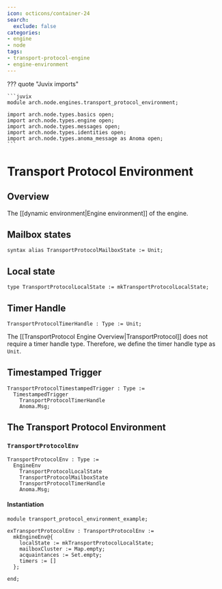 ```yaml
---
icon: octicons/container-24
search:
  exclude: false
categories:
- engine
- node
tags:
- transport-protocol-engine
- engine-environment
---
```


??? quote "Juvix imports"

    ```juvix
    module arch.node.engines.transport_protocol_environment;

    import arch.node.types.basics open;
    import arch.node.types.engine open;
    import arch.node.types.messages open;
    import arch.node.types.identities open;
    import arch.node.types.anoma_message as Anoma open;
    ```

# Transport Protocol Environment

## Overview

The [[dynamic environment|Engine environment]] of the engine.

## Mailbox states

```juvix
syntax alias TransportProtocolMailboxState := Unit;
```

## Local state

```juvix
type TransportProtocolLocalState := mkTransportProtocolLocalState;
```

## Timer Handle

```juvix
TransportProtocolTimerHandle : Type := Unit;
```

The [[TransportProtocol Engine Overview|TransportProtocol]] does not require a timer handle type.
Therefore, we define the timer handle type as `Unit`.

## Timestamped Trigger

<!-- --8<-- [start:TemplateTimestampedTrigger] -->
```juvix
TransportProtocolTimestampedTrigger : Type :=
  TimestampedTrigger
    TransportProtocolTimerHandle
    Anoma.Msg;
```
<!-- --8<-- [end:TemplateTimestampedTrigger] -->

## The Transport Protocol Environment

### `TransportProtocolEnv`

<!-- --8<-- [start:TransportProtocolEnv] -->
```juvix
TransportProtocolEnv : Type :=
  EngineEnv
    TransportProtocolLocalState
    TransportProtocolMailboxState
    TransportProtocolTimerHandle
    Anoma.Msg;
```
<!-- --8<-- [end:TransportProtocolEnv] -->

#### Instantiation

<!-- --8<-- [start:exTransportProtocolEnv] -->
```juvix extract-module-statements
module transport_protocol_environment_example;

exTransportProtocolEnv : TransportProtocolEnv :=
  mkEngineEnv@{
    localState := mkTransportProtocolLocalState;
    mailboxCluster := Map.empty;
    acquaintances := Set.empty;
    timers := []
  };

end;
```
<!-- --8<-- [end:exTransportProtocolEnv] -->
